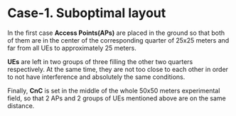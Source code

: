 # Case-1. Suboptimal layout

In the first case **Access Points(APs)** are placed in the ground so that
both of them are in the center of the corresponding quarter of 25x25 meters 
and far from all UEs to approximately 25 meters.

**UEs** are left in two groups of three filling the other two quarters respectively.
At the same time, they are not too close to each other in order to not have interference and absolutely the same conditions.

Finally, **CnC** is set in the middle of the whole 50x50 meters experimental field, 
so that 2 APs and 2 groups of UEs mentioned above are on the same distance.
